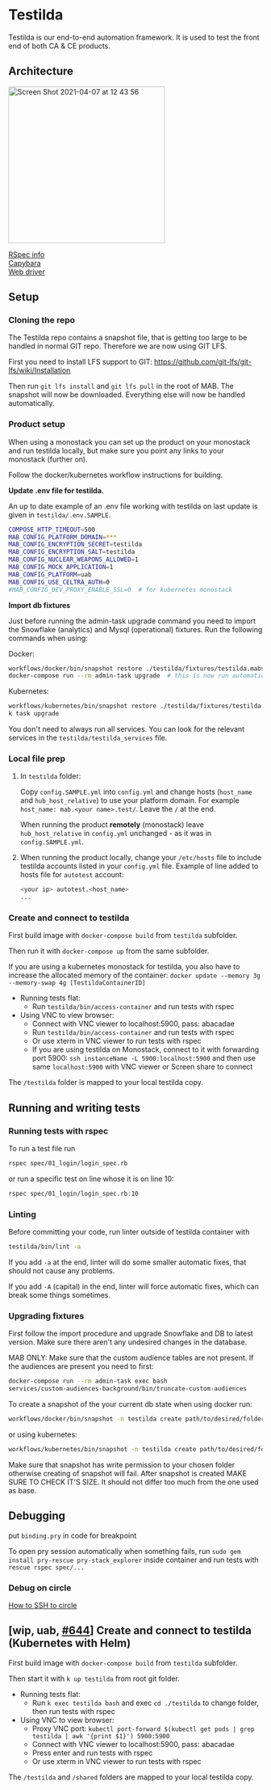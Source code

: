 # Testilda

Testilda is our end-to-end automation framework. It is used to test the front end of both CA & CE products.

## Architecture
<img width="310" alt="Screen Shot 2021-04-07 at 12 43 56" src="https://user-images.githubusercontent.com/14069474/113854387-1bfb9980-979f-11eb-94d5-b31fb46c7e4d.png">

[RSpec info](https://rspec.info/)<br/>
[Capybara](https://github.com/teamcapybara/capybara)<br/>
[Web driver](https://www.selenium.dev/documentation/en/webdriver/#:~:text=Selenium%20WebDriver%20refers%20to%20both,and%20more%20concise%20programming%20interface.)



## Setup

### Cloning the repo

The Testilda repo contains a snapshot file, that is getting too large to be handled in normal GIT repo. Therefore we are now using GIT LFS.

First you need to install LFS support to GIT: https://github.com/git-lfs/git-lfs/wiki/Installation

Then run `git lfs install` and `git lfs pull` in the root of MAB. The snapshot will now be downloaded. Everything else will now be handled automatically.

### Product setup

When using a monostack you can set up the product on your monostack and run testilda locally, but make sure you point any links to your monostack (further on). 

Follow the docker/kubernetes workflow instructions for building.

**Update .env file for testilda.** 

An up to date example of an .env file working with testilda on last update is given in `testilda/.env.SAMPLE`.

```sh
COMPOSE_HTTP_TIMEOUT=500
MAB_CONFIG_PLATFORM_DOMAIN=***
MAB_CONFIG_ENCRYPTION_SECRET=testilda
MAB_CONFIG_ENCRYPTION_SALT=testilda
MAB_CONFIG_NUCLEAR_WEAPONS_ALLOWED=1
MAB_CONFIG_MOCK_APPLICATION=1
MAB_CONFIG_PLATFORM=uab
MAB_CONFIG_USE_CELTRA_AUTH=0
#MAB_CONFIG_DEV_PROXY_ENABLE_SSL=0  # for kubernetes monostack
```

**Import db fixtures**

Just before running the admin-task upgrade command you need to import the Snowflake (analytics) and Mysql (operational) fixtures. Run the following commands when using:

Docker:
```sh
workflows/docker/bin/snapshot restore ./testilda/fixtures/testilda.mabsnapshot
docker-compose run --rm admin-task upgrade  # this is now run automatically by workflows/docker/bin/snapshot, but might be useful
```

Kubernetes:
```sh
workflows/kubernetes/bin/snapshot restore ./testilda/fixtures/testilda.mabsnapshot
k task upgrade
```

You don't need to always run all services. You can look for the relevant services in the `testilda/testilda_services` file.

### Local file prep

1. In `testilda` folder:

    Copy `config.SAMPLE.yml` into `config.yml` and change hosts (`host_name` and `hub_host_relative`) to use your platform domain. For example `host_name: mab.<your name>.test/`. Leave the `/` at the end. 
    
    When running the product **remotely** (monostack) leave `hub_host_relative` in `config.yml` unchanged - as it was in `config.SAMPLE.yml`. 

1. When running the product locally, change your `/etc/hosts` file to include testilda accounts listed in your `config.yml` file. Example of line added to hosts file for `autotest` account:
    ```sh
    <your ip> autotest.<host_name>
    ...
    ```

### Create and connect to testilda

First build image with `docker-compose build` from `testilda` subfolder.

Then run it with `docker-compose up` from the same subfolder.

If you are using a kubernetes monostack for testilda, you also have to increase the allocated memory of the container:
`docker update --memory 3g --memory-swap 4g [TestildaContainerID]`

* Running tests flat:
  * Run `testilda/bin/access-container` and run tests with rspec
* Using VNC to view browser:
  * Connect with VNC viewer to localhost:5900, pass: abacadae
  * Run `testilda/bin/access-container` and run tests with rspec
  * Or use xterm in VNC viewer to run tests with rspec
  * If you are using testilda on Monostack, connect to it with forwarding port 5900: `ssh instanceName -L 5900:localhost:5900` and then use same `localhost:5900` with VNC viewer or Screen share to connect

The `/testilda` folder is mapped to your local testilda copy.

## Running and writing tests

### Running tests with rspec

To run a test file run
```sh
rspec spec/01_login/login_spec.rb
```

or run a specific test on line whose it is on line 10:
```sh
rspec spec/01_login/login_spec.rb:10
```

### Linting
Before committing your code, run linter outside of testilda container with
```sh
testilda/bin/lint -a
```

If you add `-a` at the end, linter will do some smaller automatic fixes, that should not cause any problems.

If you add `-A` (capital) in the end, linter will force automatic fixes, which can break some things sometimes.

### Upgrading fixtures

First follow the import procedure and upgrade Snowflake and DB to latest version. 
Make sure there aren't any undesired changes in the database. 

MAB ONLY: Make sure that the custom audience tables are not present. If the audiences are present you need to first:
```sh
docker-compose run --rm admin-task exec bash
services/custom-audiences-background/bin/truncate-custom-audiences
```

To create a snapshot of the your current db state when using docker run:
```sh
workflows/docker/bin/snapshot -n testilda create path/to/desired/folder/
```
or using kubernetes:
```sh
workflows/kubernetes/bin/snapshot -n testilda create path/to/desired/folder/
``` 
Make sure that snapshot has write permission to your chosen folder otherwise creating of snapshot will fail.
After snapshot is created MAKE SURE TO CHECK IT'S SIZE. It should not differ too much from the one used as base.

## Debugging

put `binding.pry` in code for breakpoint

To open pry session automatically when something fails, run `sudo gem install pry-rescue pry-stack_explorer` inside container and run tests with `rescue rspec spec/...`

### Debug on circle

[How to SSH to circle](https://docs.google.com/document/d/1boYX7-1nrwgfAQ13dadeiVibc4tQfIigmKFTV2jIP50/edit?pli=1#heading=h.y19e7x9vbaqy)


## [wip, uab, [#644](https://github.com/celtra/uab/pull/644)] Create and connect to testilda (Kubernetes with Helm)

First build image with `docker-compose build` from `testilda` subfolder.

Then start it with `k up testilda` from root git folder.

* Running tests flat:
  * Run `k exec testilda bash` and exec `cd ./testilda` to change folder, then run tests with rspec
* Using VNC to view browser:
  * Proxy VNC port:
    `kubectl port-forward $(kubectl get pods | grep testilda | awk '{print $1}') 5900:5900`
  * Connect with VNC viewer to localhost:5900, pass: abacadae
  * Press enter and run tests with rspec
  * Or use xterm in VNC viewer to run tests with rspec

The `/testilda` and `/shared` folders are mapped to your local testilda copy.
